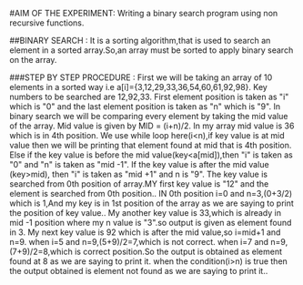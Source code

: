 #AIM OF THE EXPERIMENT: Writing a binary search program using non recursive functions.

##BINARY SEARCH :
It is a sorting algorithm,that is used to search an element in a sorted array.So,an array must be sorted to apply binary search on the array.

###STEP BY STEP PROCEDURE :
First we will be taking an array of 10 elements in a sorted way i.e a[i]={3,12,29,33,36,54,60,61,92,98}.
Key numbers to be searched are 12,92,33.
First element position is taken as "i" which is "0" and the last element position is taken as "n" which is "9".
In binary search we will be comparing every element by taking the mid value of the array.
Mid value is given by MID = (i+n)/2.
In my array mid value is 36 which is in 4th position.
We use while loop here(i<n),if key value is at mid value then we will be printing that element found at mid that is 4th position.
Else if the key value is before the mid value(key<a[mid]),then "i" is taken as "0" and "n" is taken as "mid -1".
If the key value is after the mid value (key>mid), then "i" is taken as "mid +1" and n is "9".
The key value is searched from 0th position of array.MY first key value is "12" and the element is searched from 0th position..
IN 0th position i=0 and n=3,(0+3/2) which is 1,And my key is in 1st position of the array as we are saying to print the position of key value..
My another key value is 33,which is already in mid -1 position where my n value is "3".so output is given as element found in 3.
My next key value is 92 which is after the mid value,so i=mid+1 and n=9. when i=5 and n=9,(5+9)/2=7,which is not correct.
when i=7 and n=9,(7+9)/2=8,which is correct position.So the output is obtained as element found at 8 as we are saying to print it.
when the condition(i>n) is true then the output obtained is element not found as we are saying to print it..
